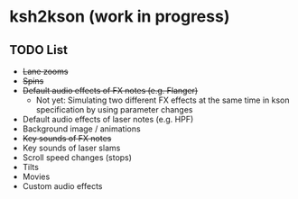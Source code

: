 # ksh2kson (work in progress)

## TODO List

- ~~Lane zooms~~
- ~~Spins~~
- ~~Default audio effects of FX notes (e.g. Flanger)~~
    - Not yet: Simulating two different FX effects at the same time in kson specification by using parameter changes
- Default audio effects of laser notes (e.g. HPF)
- Background image / animations
- ~~Key sounds of FX notes~~
- Key sounds of laser slams
- Scroll speed changes (stops)
- Tilts
- Movies
- Custom audio effects
